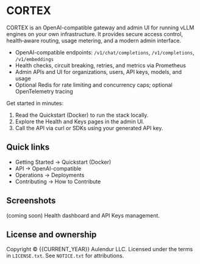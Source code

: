 # CORTEX

CORTEX is an OpenAI-compatible gateway and admin UI for running vLLM engines on your own infrastructure. It provides secure access control, health‑aware routing, usage metering, and a modern admin interface.

- OpenAI-compatible endpoints: `/v1/chat/completions`, `/v1/completions`, `/v1/embeddings`
- Health checks, circuit breaking, retries, and metrics via Prometheus
- Admin APIs and UI for organizations, users, API keys, models, and usage
- Optional Redis for rate limiting and concurrency caps; optional OpenTelemetry tracing

Get started in minutes:

1) Read the Quickstart (Docker) to run the stack locally.
2) Explore the Health and Keys pages in the admin UI.
3) Call the API via curl or SDKs using your generated API key.

## Quick links

- Getting Started → Quickstart (Docker)
- API → OpenAI-compatible
- Operations → Deployments
- Contributing → How to Contribute

## Screenshots

(coming soon) Health dashboard and API Keys management.

## License and ownership

Copyright © {{CURRENT_YEAR}} Aulendur LLC. Licensed under the terms in `LICENSE.txt`. See `NOTICE.txt` for attributions.
